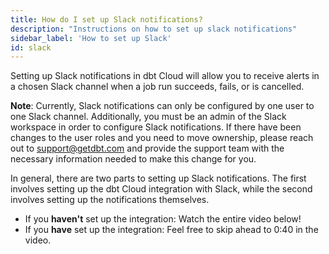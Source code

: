 ```yaml
---
title: How do I set up Slack notifications?
description: "Instructions on how to set up slack notifications"
sidebar_label: 'How to set up Slack'
id: slack
---
```


Setting up Slack notifications in dbt Cloud will allow you to receive alerts in a chosen Slack channel when a job run succeeds, fails, or is cancelled.

**Note**: Currently, Slack notifications can only be configured by one user to one Slack channel. Additionally, you must be an admin of the Slack workspace in order to configure Slack notifications. If there have been changes to the user roles and you need to move ownership, please reach out to support@getdbt.com and provide the support team with the necessary information needed to make this change for you.

In general, there are two parts to setting up Slack notifications. The first involves setting up the dbt Cloud integration with Slack, while the second involves setting up the notifications themselves.

- If you **haven't** set up the integration: Watch the entire video below!
- If you **have** set up the integration: Feel free to skip ahead to 0:40 in the video.
